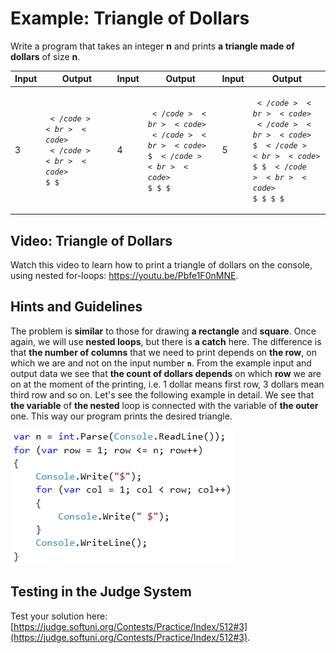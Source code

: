 # Example: Triangle of Dollars

Write a program that takes an integer **n** and prints **a triangle made of dollars** of size **n**.

| Input | Output                                                          | Input | Output                                                                                  | Input | Output                                                                                                            |
| ----- | --------------------------------------------------------------- | ----- | --------------------------------------------------------------------------------------- | ----- | ----------------------------------------------------------------------------------------------------------------- |
| 3     | <p><code>$</code><br><code>$ $</code><br><code>$ $ $</code></p> | 4     | <p><code>$</code><br><code>$ $</code><br><code>$ $ $</code><br><code>$ $ $ $</code></p> | 5     | <p><code>$</code><br><code>$ $</code><br><code>$ $ $</code><br><code>$ $ $ $</code><br><code>$ $ $ $ $</code></p> |

## Video: Triangle of Dollars

Watch this video to learn how to print a triangle of dollars on the console, using nested for-loops: https://youtu.be/Pbfe1F0nMNE.

## Hints and Guidelines

The problem is **similar** to those for drawing **a rectangle** and **square**. Once again, we will use **nested loops**, but there is **a catch** here. The difference is that **the number of columns** that we need to print depends on **the row**, on which we are and not on the input number **`n`**. From the example input and output data we see that **the count of dollars depends** on which **row** we are on at the moment of the printing, i.e. 1 dollar means first row, 3 dollars mean third row and so on. Let's see the following example in detail. We see that **the variable** of **the nested** loop is connected with the variable of **the outer** one. This way our program prints the desired triangle.

![](../../../assets/chapter-6-images/04.Triangle-of-dollars-01.png)

## Testing in the Judge System

Test your solution here: [https://judge.softuni.org/Contests/Practice/Index/512#3](https://judge.softuni.org/Contests/Practice/Index/512#3).
